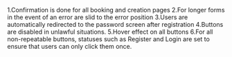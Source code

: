 1.Confirmation is done for all booking and creation pages
2.For longer forms in the event of an error are slid to the error position
3.Users are automatically redirected to the password screen after registration
4.Buttons are disabled in unlawful situations.
5.Hover effect on all buttons
6.For all non-repeatable buttons, statuses such as Register and Login are set to ensure that users can only click them once.